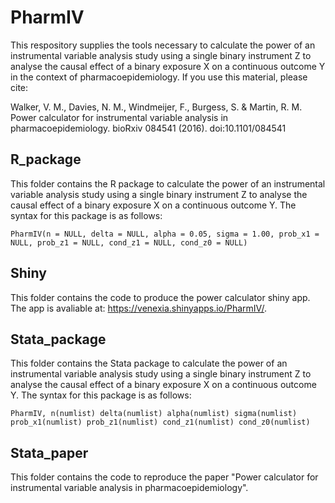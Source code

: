 # PharmIV

This respository supplies the tools necessary to calculate the power of an instrumental variable analysis study using a single binary instrument Z to analyse the causal effect of a binary exposure X on a continuous outcome Y in the context of pharmacoepidemiology. If you use this material, please cite:

Walker, V. M., Davies, N. M., Windmeijer, F., Burgess, S. & Martin, R. M. Power calculator for instrumental variable analysis in pharmacoepidemiology. bioRxiv 084541 (2016). doi:10.1101/084541

## R_package

This folder contains the R package to calculate the power of an instrumental variable analysis study using a single binary instrument Z to analyse the causal effect of a binary exposure X on a continuous outcome Y. The syntax for this package is as follows:

```
PharmIV(n = NULL, delta = NULL, alpha = 0.05, sigma = 1.00, prob_x1 = NULL, prob_z1 = NULL, cond_z1 = NULL, cond_z0 = NULL)
```

## Shiny

This folder contains the code to produce the power calculator shiny app. The app is avaliable at: https://venexia.shinyapps.io/PharmIV/. 

## Stata_package

This folder contains the Stata package to calculate the power of an instrumental variable analysis study using a single binary instrument Z to analyse the causal effect of a binary exposure X on a continuous outcome Y. The syntax for this package is as follows:

```
PharmIV, n(numlist) delta(numlist) alpha(numlist) sigma(numlist) prob_x1(numlist) prob_z1(numlist) cond_z1(numlist) cond_z0(numlist) 
```

## Stata_paper

This folder contains the code to reproduce the paper "Power calculator for instrumental variable analysis in pharmacoepidemiology".

